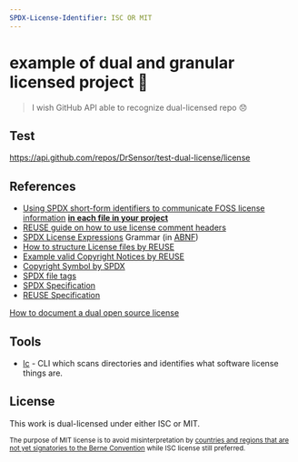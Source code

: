 ```yaml
---
SPDX-License-Identifier: ISC OR MIT
---
```


# example of dual and granular licensed project 🤷

> I wish GitHub API able to recognize dual-licensed repo 😞

## Test
https://api.github.com/repos/DrSensor/test-dual-license/license

## References
- [Using SPDX short-form identifiers to communicate FOSS license information](https://spdx.dev/ids/) [**in each file in your project**](https://spdx.dev/ids/#how)
- [REUSE guide on how to use license comment headers](https://reuse.software/spec/#comment-headers)
- [SPDX License Expressions](https://spdx.github.io/spdx-spec/appendix-IV-SPDX-license-expressions/) Grammar (in [ABNF](https://en.wikipedia.org/wiki/Augmented_Backus%E2%80%93Naur_form))
- [How to structure License files by REUSE](https://reuse.software/spec/#license-files)
- [Example valid Copyright Notices by REUSE](https://reuse.software/spec/#format-of-copyright-notices)
- [Copyright Symbol by SPDX](https://spdx.github.io/spdx-spec/appendix-II-license-matching-guidelines-and-templates/#9-copyright-symbol)
- [SPDX file tags](https://spdx.github.io/spdx-spec/appendix-IX-file-tags/#format)
- [SPDX Specification](https://spdx.github.io/spdx-spec/)
- [REUSE Specification](https://reuse.software/spec/)

[How to document a dual open source license](https://softwareengineering.stackexchange.com/questions/181040/how-to-document-a-dual-open-source-license)

## Tools
- [lc](https://github.com/boyter/lc) - CLI which scans directories and identifies what software license things are.

## License
This work is dual-licensed under either ISC or MIT.

<sub>The purpose of MIT license is to avoid misinterpretation by [countries and regions that are not yet signatories to the Berne Convention](https://en.m.wikipedia.org/wiki/Berne_Convention#List_of_countries_and_regions_that_are_not_signatories_to_the_Berne_Convention) while ISC license still preferred.
</sub>
